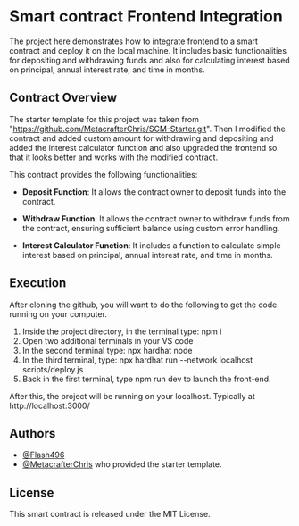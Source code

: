 # Smart contract Frontend Integration 

The project here demonstrates how to integrate frontend to a smart contract and deploy it on the local machine.
It includes basic functionalities for depositing and withdrawing funds and also for calculating interest based on principal, annual interest rate, and time in months.

## Contract Overview

The starter template for this project was taken from "https://github.com/MetacrafterChris/SCM-Starter.git". Then I modified the contract and added custom amount for withdrawing and depositing and added the interest calculator function and also upgraded the frontend so that it looks better and works with the modified contract.

This contract provides the following functionalities:

- **Deposit Function**: It allows the contract owner to deposit funds into the contract.
  
- **Withdraw Function**: It allows the contract owner to withdraw funds from the contract, ensuring sufficient balance using custom error handling.

- **Interest Calculator Function**: It includes a function to calculate simple interest based on principal, annual interest rate, and time in months.


## Execution

After cloning the github, you will want to do the following to get the code running on your computer.

1. Inside the project directory, in the terminal type: npm i
2. Open two additional terminals in your VS code
3. In the second terminal type: npx hardhat node
4. In the third terminal, type: npx hardhat run --network localhost scripts/deploy.js
5. Back in the first terminal, type npm run dev to launch the front-end.

After this, the project will be running on your localhost. 
Typically at http://localhost:3000/

## Authors

- [@Flash496](https://github.com/Flash496)
- [@MetacrafterChris](https://github.com/metacrafterchris) who provided the starter template.

## License

This smart contract is released under the MIT License.
